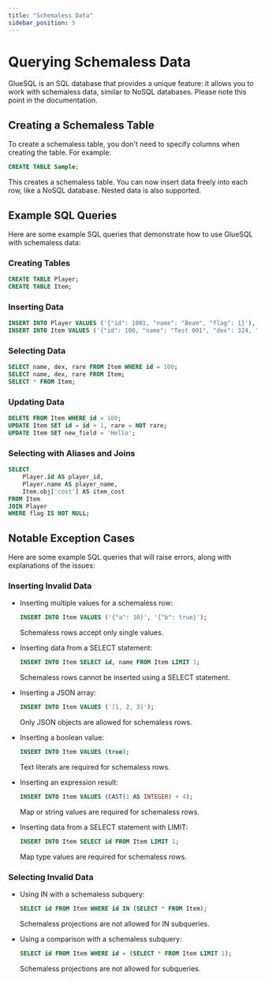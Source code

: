 ```yaml
---
title: "Schemaless Data"
sidebar_position: 5
---
```


# Querying Schemaless Data

GlueSQL is an SQL database that provides a unique feature: it allows you to work with schemaless data, similar to NoSQL databases. Please note this point in the documentation.

## Creating a Schemaless Table

To create a schemaless table, you don't need to specify columns when creating the table. For example:

```sql
CREATE TABLE Sample;
```

This creates a schemaless table. You can now insert data freely into each row, like a NoSQL database. Nested data is also supported.

## Example SQL Queries

Here are some example SQL queries that demonstrate how to use GlueSQL with schemaless data:

### Creating Tables

```sql
CREATE TABLE Player;
CREATE TABLE Item;
```

### Inserting Data

```sql
INSERT INTO Player VALUES ('{"id": 1001, "name": "Beam", "flag": 1}'), ('{"id": 1002, "name": "Seo"}');
INSERT INTO Item VALUES ('{"id": 100, "name": "Test 001", "dex": 324, "rare": false, "obj": {"cost": 3000}}'), ('{"id": 200}');
```

### Selecting Data

```sql
SELECT name, dex, rare FROM Item WHERE id = 100;
SELECT name, dex, rare FROM Item;
SELECT * FROM Item;
```

### Updating Data

```sql
DELETE FROM Item WHERE id > 100;
UPDATE Item SET id = id + 1, rare = NOT rare;
UPDATE Item SET new_field = 'Hello';
```

### Selecting with Aliases and Joins

```sql
SELECT
    Player.id AS player_id,
    Player.name AS player_name,
    Item.obj['cost'] AS item_cost
FROM Item
JOIN Player
WHERE flag IS NOT NULL;
```

## Notable Exception Cases

Here are some example SQL queries that will raise errors, along with explanations of the issues:

### Inserting Invalid Data

- Inserting multiple values for a schemaless row:

  ```sql
  INSERT INTO Item VALUES ('{"a": 10}', '{"b": true}');
  ```
  
  Schemaless rows accept only single values.

- Inserting data from a SELECT statement:

  ```sql
  INSERT INTO Item SELECT id, name FROM Item LIMIT 1;
  ```
  
  Schemaless rows cannot be inserted using a SELECT statement.

- Inserting a JSON array:

  ```sql
  INSERT INTO Item VALUES ('[1, 2, 3]');
  ```
  
  Only JSON objects are allowed for schemaless rows.

- Inserting a boolean value:

  ```sql
  INSERT INTO Item VALUES (true);
  ```
  
  Text literals are required for schemaless rows.

- Inserting an expression result:

  ```sql
  INSERT INTO Item VALUES (CAST(1 AS INTEGER) + 4);
  ```
  
  Map or string values are required for schemaless rows.

- Inserting data from a SELECT statement with LIMIT:

  ```sql
  INSERT INTO Item SELECT id FROM Item LIMIT 1;
  ```
  
  Map type values are required for schemaless rows.

### Selecting Invalid Data

- Using IN with a schemaless subquery:

  ```sql
  SELECT id FROM Item WHERE id IN (SELECT * FROM Item);
  ```
  
  Schemaless projections are not allowed for IN subqueries.

- Using a comparison with a schemaless subquery:

  ```sql
  SELECT id FROM Item WHERE id = (SELECT * FROM Item LIMIT 1);
  ```
  
  Schemaless projections are not allowed for subqueries.